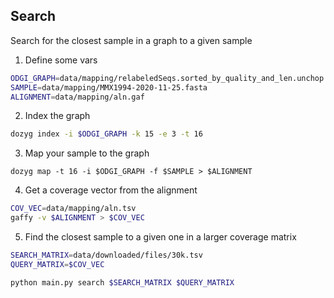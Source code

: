 
## Search

Search for the closest sample in a graph to a given sample

1. Define some vars

```bash
ODGI_GRAPH=data/mapping/relabeledSeqs.sorted_by_quality_and_len.unchop.sorted.odgi
SAMPLE=data/mapping/MMX1994-2020-11-25.fasta
ALIGNMENT=data/mapping/aln.gaf

```

2. Index the graph

```bash
dozyg index -i $ODGI_GRAPH -k 15 -e 3 -t 16
```

3. Map your sample to the graph
```
dozyg map -t 16 -i $ODGI_GRAPH -f $SAMPLE > $ALIGNMENT

```

4. Get a coverage vector from the alignment
```sh
COV_VEC=data/mapping/aln.tsv
gaffy -v $ALIGNMENT > $COV_VEC
```

5. Find the closest sample to a given one in a larger coverage matrix
```bash
SEARCH_MATRIX=data/downloaded/files/30k.tsv
QUERY_MATRIX=$COV_VEC

python main.py search $SEARCH_MATRIX $QUERY_MATRIX
```

